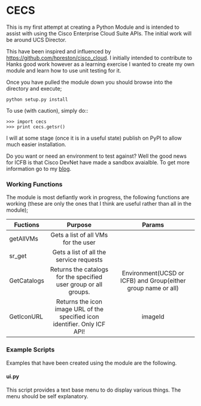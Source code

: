 # CECS

This is my first attempt at creating a Python Module and is intended to assist with using the Cisco Enterprise Cloud Suite APIs. The initial work will be around UCS Director.

This have been inspired and influenced by https://github.com/hpreston/cisco_cloud. I initially intended to contribute to Hanks good work however as a learning exercise I wanted to create my own module and learn how to use unit testing for it.

Once you have pulled the module down you should browse into the directory and execute;

    python setup.py install


To use (with caution), simply do::

    >>> import cecs
    >>> print cecs.getsr()

I will at some stage (once it is in a useful state) publish on PyPI to allow much easier installation.

Do you want or need an environment to test against? Well the good news for ICFB is that Cisco DevNet have made a sandbox avaialble. To get more information go to my [blog](http://clijockey.com/intercloud-fabric-api/).


### Working Functions
The module is most defiantly work in progress, the following functions are working (these are only the ones that I think are useful rather than all in the module);

| Fuctions        | Purpose     | Params |
| ------------- |:-------------:|:-------------:|
| getAllVMs      | Gets a list of all VMs for the user | |
| sr_get      | Gets a list of all the service requests       |  |
| GetCatalogs |  Returns the catalogs for the specified user group or all groups. | Environment(UCSD or ICFB) and Group(either group name or all) |
| GetIconURL | Returns the icon image URL of the specified icon identifier. Only ICF API! | imageId |   



### Example Scripts
Examples that have been created using the module are the following.

#### ui.py
This script provides a text base menu to do display various things. The menu should be self explanatory.
